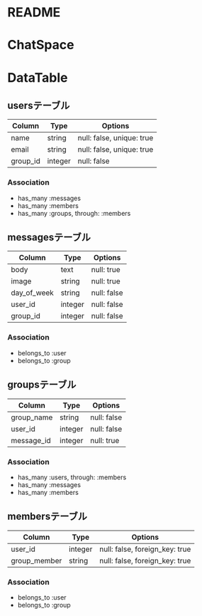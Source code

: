 # README

# ChatSpace

# DataTable

## usersテーブル

|Column|Type|Options|
|------|----|-------|
|name|string|null: false, unique: true|
|email|string|null: false, unique: true|
|group_id|integer|null: false|

### Association
- has_many :messages
- has_many :members
- has_many :groups, through: :members

## messagesテーブル

|Column|Type|Options|
|------|----|-------|
|body|text|null: true|
|image|string|null: true|
|day_of_week|string|null: false|
|user_id|integer|null: false|
|group_id|integer|null: false|

### Association
- belongs_to :user
- belongs_to :group

## groupsテーブル

|Column|Type|Options|
|------|----|-------|
|group_name|string|null: false|
|user_id|integer|null: false|
|message_id|integer|null: true|

### Association
- has_many :users, through: :members
- has_many :messages
- has_many :members

## membersテーブル
|Column|Type|Options|
|------|----|-------|
|user_id|integer|null: false, foreign_key: true|
|group_member|string|null: false, foreign_key: true|

### Association
- belongs_to :user
- belongs_to :group
